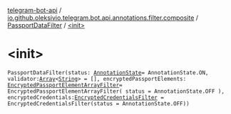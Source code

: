 [telegram-bot-api](../../index.md) / [io.github.oleksivio.telegram.bot.api.annotations.filter.composite](../index.md) / [PassportDataFilter](index.md) / [&lt;init&gt;](./-init-.md)

# &lt;init&gt;

`PassportDataFilter(status: `[`AnnotationState`](../../io.github.oleksivio.telegram.bot.api.model.annotation/-annotation-state/index.md)` = AnnotationState.ON, validator: `[`Array`](https://kotlinlang.org/api/latest/jvm/stdlib/kotlin/-array/index.html)`<`[`String`](https://kotlinlang.org/api/latest/jvm/stdlib/kotlin/-string/index.html)`> = [], encryptedPassportElements: `[`EncryptedPassportElementArrayFilter`](../-encrypted-passport-element-array-filter/index.md)` = EncryptedPassportElementArrayFilter(
                status = AnnotationState.OFF
        ), encryptedCredentials: `[`EncryptedCredentialsFilter`](../-encrypted-credentials-filter/index.md)` = EncryptedCredentialsFilter(status = AnnotationState.OFF))`